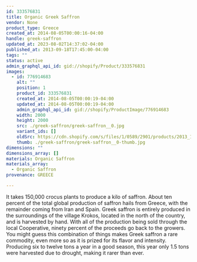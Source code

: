 ```yaml
---
id: 333576831
title: Organic Greek Saffron
vendor: None
product_type: Greece
created_at: 2014-08-05T00:00:16-04:00
handle: greek-saffron
updated_at: 2023-08-02T14:37:02-04:00
published_at: 2013-09-18T17:45:00-04:00
tags: ""
status: active
admin_graphql_api_id: gid://shopify/Product/333576831
images:
  - id: 776914683
    alt: ""
    position: 1
    product_id: 333576831
    created_at: 2014-08-05T00:00:19-04:00
    updated_at: 2014-08-05T00:00:19-04:00
    admin_graphql_api_id: gid://shopify/ProductImage/776914683
    width: 2000
    height: 2000
    src: ./greek-saffron/greek-saffron__0.jpg
    variant_ids: []
    oldSrc: https://cdn.shopify.com/s/files/1/0589/2901/products/2013_11_09_Kiosk_1660.jpeg?v=1407211219
    thumb: ./greek-saffron/greek-saffron__0-thumb.jpg
dimensions: ""
dimensions_array: []
materials: Organic Saffron
materials_array:
  - Organic Saffron
provenance: GREECE

---
```


It takes 150,000 crocus plants to produce a kilo of saffron. About ten percent of the total global production of saffron hails from Greece, with the remainder coming from Iran and Spain. Greek saffron is entirely produced in the surroundings of the village Krokos, located in the north of the country, and is harvested by hand. With all of the production being sold through the local Cooperative, ninety percent of the proceeds go back to the growers. You might guess this combination of things makes Greek saffron a rare commodity, even more so as it is prized for its flavor and intensity. Producing six to twelve tons a year in a good season, this year only 1.5 tons were harvested due to drought, making it rarer than ever.